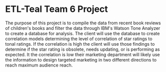 # ETL-Teal Team 6 Project

The purpose of this project is to compile the data from recent book reviews of children's books and filter the data through IBM's Watson Tone Analyzer to create a database for analysis. The client will use the database to create correlation models determining the level of correlation of star ratings to tonal ratings. If the correlation is high the client will use those findings to determine if the star rating is obsolete, needs updating, or is performing as expected. It the correlation is low their marketing department will likely use the information to design targeted marketing in two different directions to reach maximum audience reach. 
